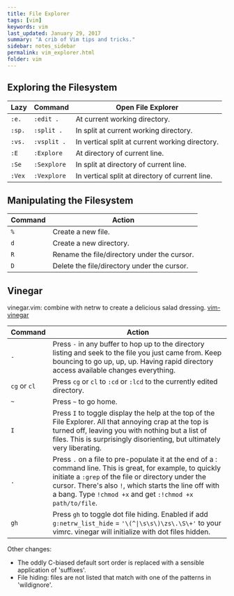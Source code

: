 ```yaml
---
title: File Explorer 
tags: [vim]
keywords: vim 
last_updated: January 29, 2017
summary: "A crib of Vim tips and tricks."
sidebar: notes_sidebar
permalink: vim_explorer.html
folder: vim 
---
```


## Exploring the Filesystem

Lazy  | Command  |  Open File Explorer
---     | ---     |  ------
`:e.` | `:edit .` | At current working directory.
`:sp.` | `:split .` | In split at current working directory.
`:vs.` | `:vsplit .` | In vertical split at current working directory.
`:E` | `:Explore` | At directory of current line.
`:Se` | `:Sexplore` | In split at directory of current line.
`:Vex` | `:Vexplore` | In vertical split at directory of current line.

## Manipulating the Filesystem

Command  |  Action
---     |  ------
`%`  | Create a new file.
`d`  | Create a new directory.
`R`  | Rename the file/directory under the cursor.
`D`  | Delete the file/directory under the cursor.

## Vinegar

vinegar.vim: combine with netrw to create a delicious salad dressing.
[vim-vinegar](https://github.com/tpope/vim-vinegar)


Command  |  Action
---     |  ------
`-` | Press `-` in any buffer to hop up to the directory listing and seek to the file you just came from. Keep bouncing to go up, up, up. Having rapid directory access available changes everything.
 `cg` or `cl` | Press `cg` or `cl` to `:cd` or `:lcd` to the currently edited directory.
`~` | Press `~` to go home.
`I` | Press `I` to toggle display the help at the top of the File Explorer.  All that annoying crap at the top is turned off, leaving you with nothing but a list of files. This is surprisingly disorienting, but ultimately very liberating.
`.`  |  Press `.` on a file to pre-populate it at the end of a : command line. This is great, for example, to quickly initiate a `:grep` of the file or directory under the cursor. There's also `!`, which starts the line off with a bang. Type `!chmod +x` and get `:!chmod +x path/to/file`.
`gh` | Press `gh` to toggle dot file hiding. Enabled if add `g:netrw_list_hide` = `'\(^\|\s\s\)\zs\.\S\+'` to your vimrc. vinegar will initialize with dot files hidden.

Other changes:

* The oddly C-biased default sort order is replaced with a sensible application of 'suffixes'.
* File hiding: files are not listed that match with one of the patterns in 'wildignore'.


